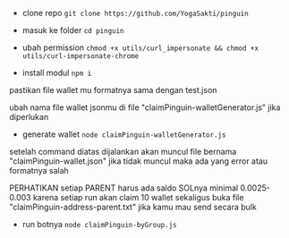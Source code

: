 
- clone repo
`git clone https://github.com/YogaSakti/pinguin`

- masuk ke folder
`cd pinguin`

- ubah permission
`chmod +x utils/curl_impersonate && chmod +x utils/curl-impersonate-chrome`

- install modul
`npm i`

pastikan file wallet mu formatnya sama dengan test.json

ubah nama file wallet jsonmu di file "claimPinguin-walletGenerator.js" jika diperlukan

- generate wallet
`node claimPinguin-walletGenerator.js`

setelah command diatas dijalankan akan muncul file bernama "claimPinguin-wallet.json" jika tidak muncul maka ada yang error atau formatnya salah

PERHATIKAN setiap PARENT harus ada saldo SOLnya minimal 0.0025-0.003 karena setiap run akan claim 10 wallet sekaligus
buka file "claimPinguin-address-parent.txt" jika kamu mau send secara bulk

- run botnya
`node claimPinguin-byGroup.js`
